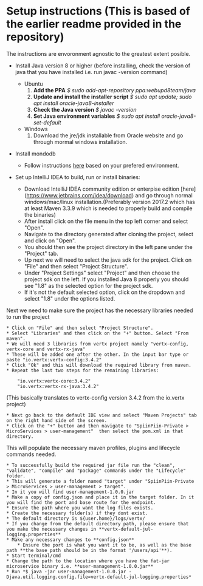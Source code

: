 # Setup instructions (This is based of the earlier readme provided in the repository)
The instructions are envoronment agnostic to the greatest extent posible. 
* Install Java version 8 or higher (before installing, check the version of java that you have installed i.e. run javac -version command)
    * Ubuntu
        1. **Add the PPA** *$ sudo add-apt-repository ppa:webupd8team/java* 
        2. **Update and install the installer script** *$ sudo apt update; sudo apt install oracle-java8-installer*
        3. **Check the Java version** *$ javac -version*
        4. **Set Java environment variables** *$ sudo apt install oracle-java8-set-default*
    * Windows
        1. Download the jre/jdk installable from Oracle website and go through mormal windows installation.

* Install mondodb
    * Follow instructions [here](https://docs.mongodb.com/manual/installation/) based on your prefered environment.
    
* Set up IntelliJ IDEA to build, run or install binaries:

    * Download IntelliJ IDEA community edition or enterpise edition [here] (https://www.jetbrains.com/idea/download) and go through normal windows/mac/linux installation.(Preferably version 2017.2 which has at least Maven 3.3.9 which is needed to properly build and compile the binaries)
    * After install click on the file menu in the top left corner and select "Open".
    * Navigate to the directory generated after cloning the project, select and click on "Open".
    * You should then see the project directory in the left pane under the "Project" tab.
    * Up next we will need to select the java sdk for the project. Click on "File" and then select "Project Structure".
    * Under "Project Settings" select "Project" and then choose the project sdk on the left. If you installed Java 8 properly you should see "1.8" as the selected option for the project sdk.
    * If it's not the default selected option, click on the dropdown and select "1.8" under the options listed.

Next we need to make sure the project has the necessary libraries needed to run the project

    * Click on "File" and then select "Project Structure".
    * Select "Libraries" and then click on the "+" button. Select "From maven".
    * We will need 3 libraries from vertx project namely "vertx-config, vertx-core and vertx-rx-java"
    * These will be added one after the other. In the input bar type or paste "io.vertx:vertx-config:3.4.2"
    * Click "Ok" and this will download the required library from maven.
    * Repeat the last two steps for the remaining libraries:

        "io.vertx:vertx-core:3.4.2"
        "io.vertx:vertx-rx-java:3.4.2"
    
(This basically translates to vertx-config version 3.4.2 from the io.vertx project)

    * Next go back to the default IDE view and select "Maven Projects" tab on the right hand side of the screen.
    * Click on the "+" button and then navigate to "SpiinPiin-Private > MicroServices > user-management"  then select the pom.xml in that directory.

This will populate the necessary maven profiles, plugins and lifecycle commands needed.

    * To successfully build the required jar file run the "clean", "validate", "compile" and "package" commands under the "Lifecycle" folder.
    * This will generate a folder named "target" under "SpiinPiin-Private > MicroServices > user-management > target".
    * In it you will find user-management-1.0.0.jar
    * Make a copy of config.json and place it in the target folder. In it you will find the port and base route for the endpoint.
    * Ensure the path where you want the log files exists. 
    * Create the necessary folder(s) if they dont exist.
    * The default directory is ${user.home}/logs/vertx/
    * If you change from the default directory path, please ensure that you make the necessary changes in **vertx-default-jul-logging.properties**
    * Make any necessary changes to **config.json** 
        * Ensure the port is what you want it to be, as well as the base path **the base path should be in the format '/users/api'**).
    * Start terminal/cmd 
    * Change the path to the location where you have the fat-jar microservice binary i.e. **user-management-1.0.0.jar**
    * Run *$ java -jar user-management-1.0.0.jar -Djava.util.logging.config.file=vertx-default-jul-logging.properties* 